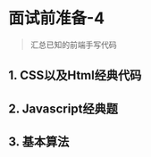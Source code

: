 # 面试前准备-4
<ClientOnly>
  <Valine></Valine>
</ClientOnly>

> 汇总已知的前端手写代码

## 1. CSS以及Html经典代码

## 2. Javascript经典题

## 3. 基本算法

